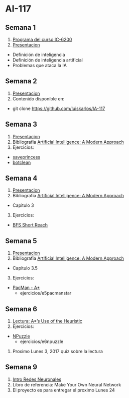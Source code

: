 # AI-117
## Semana 1
1. [Programa del curso IC-6200](https://docs.google.com/document/d/1T48Pw1-uIwo1g4P5StoBqzob8uBRRNKdGshaJWEeMYc/edit?usp=sharing)
2. [Presentacion](https://docs.google.com/presentation/d/1L_FszsFMn5crzVEWoL6vxzQ2z5G7oDkq02ObylMBLeI/edit?usp=sharing)
  * Definición de inteligencia
  * Definición de inteligencia artificial
  * Problemas que ataca la IA

## Semana 2
1. [Presentacion](https://docs.google.com/presentation/d/1aQuOLXxMLJy9JXxCCnxdcAvmOoOdQbk0tYwzMtwx6y0/edit?usp=sharing)
2. Contenido disponible en:
  * git clone https://github.com/luiskarlos/IA-117

## Semana 3  
1. [Presentacion](https://docs.google.com/presentation/d/1bsFLRYYV_zBzvChQ8p1rSDSFv0_zlV6o53hGKuwjpXs/edit?usp=sharing)
2. Bibliografia [Artificial Intelligence: A Modern Approach](http://aima.cs.berkeley.edu/)
3. Ejercicios:
  *  [saveprincess](https://www.hackerrank.com/challenges/saveprincess)
  *  [botclean](https://www.hackerrank.com/challenges/botclean)

## Semana 4  
1. [Presentacion](https://docs.google.com/presentation/d/1pQsMhmJVEGtX3gB93TnLkgSYdxG2Hns7d5GVB1dlYt8/edit?usp=sharing)
2. Bibliografia [Artificial Intelligence: A Modern Approach](http://aima.cs.berkeley.edu/)
* Capitulo 3
3. Ejercicios:
  *  [BFS Short Reach](https://www.hackerrank.com/challenges/bfsshortreach)
  
## Semana 5  
1. [Presentacion](https://docs.google.com/presentation/d/1HHMcnbsN_QTwZwalcIl_wmG2AdK1xUC8cFr13dRNJm4/edit?usp=sharing)
2. Bibliografia [Artificial Intelligence: A Modern Approach](http://aima.cs.berkeley.edu/)
* Capitulo 3.5
3. Ejercicios:
  *  [PacMan - A*](https://www.hackerrank.com/challenges/pacman-astar)
     * ejercicios/e5pacmanstar

## Semana 6  
1. [Lectura: A*’s Use of the Heuristic](http://theory.stanford.edu/~amitp/GameProgramming/Heuristics.html)
1. Ejercicios:
  *  [NPuzzle](https://www.hackerrank.com/challenges/n-puzzle)
     * ejercicios/e6npuzzle
1. Proximo Lunes 3, 2017 quiz sobre la lectura

## Semana 9
1. [Intro Redes Neuronales](https://docs.google.com/presentation/d/1iEZ-NS57ZJApwJPFVUi8ty_F9JhMrB5guWlsAP30nmY/edit?usp=sharing)
1. Libro de referencia: Make Your Own Neural Network
1. El proyecto es para entregar el proximo Lunes 24

